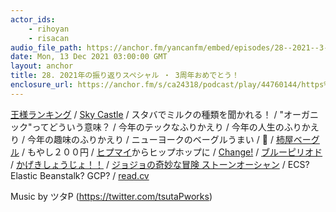 ```yaml
---
actor_ids:
    - rihoyan
    - risacan
audio_file_path: https://anchor.fm/yancanfm/embed/episodes/28--2021--3-e1bkfkg
date: Mon, 13 Dec 2021 03:00:00 GMT
layout: anchor
title: 28. 2021年の振り返りスペシャル ・ 3周年おめでとう！
enclosure_url: https://anchor.fm/s/ca24318/podcast/play/44760144/https%3A%2F%2Fd3ctxlq1ktw2nl.cloudfront.net%2Fstaging%2F2021-11-13%2F0ef7de44-ed72-4d45-3559-7e6d7c5338d1.mp3
---
```

<p><a href="https://twitter.com/osama_ranking" rel="noopener noreferrer" target="_blank">王様ランキング</a> / <a href="https://apps.apple.com/jp/app/sky-castle-nonogram-%E3%83%8E%E3%83%8E%E3%82%B0%E3%83%A9%E3%83%A0/id1478086665" rel="noopener noreferrer" target="_blank">Sky Castle</a> / スタバでミルクの種類を聞かれる！ / "オーガニック"ってどういう意味？ / 今年のテックなふりかえり / 今年の人生のふりかえり / 今年の趣味のふりかえり / ニューヨークのベーグルうまい / 🥯&nbsp;/ <a href="http://blog.kakiyabagel.com/" rel="noopener noreferrer" target="_blank">柿屋ベーグル</a> / もやし２００円 / <a href="https://hypnosismic.com/" rel="noopener noreferrer" target="_blank">ヒプマイ</a>からヒップホップに / <a href="https://kc.kodansha.co.jp/product?item=0000115476" rel="noopener noreferrer" target="_blank">Change!</a> / <a href="https://afternoon.kodansha.co.jp/c/blueperiod.html" rel="noopener noreferrer" target="_blank">ブルーピリオド</a> / <a href="https://melody-web.com/sakuhin/?id=10" rel="noopener noreferrer" target="_blank">かげきしょうじょ！！</a> / <a href="https://jojo-portal.com/anime/so/" rel="noopener noreferrer" target="_blank">ジョジョの奇妙な冒険 ストーンオーシャン</a> / ECS? Elastic Beanstalk? GCP? / <a href="http://read.cv/" rel="noopener noreferrer" target="_blank">read.cv</a></p>
<p>Music by ツタP (<a href="https://twitter.com/tsutaPworks">https://twitter.com/tsutaPworks</a>)</p>
  